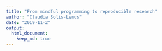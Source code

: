 ```yaml
---
title: "From mindful programming to reproducible research"
author: "Claudia Solis-Lemus"
date: "2019-11-2"
output:
  html_document:
    keep_md: true
---
```


